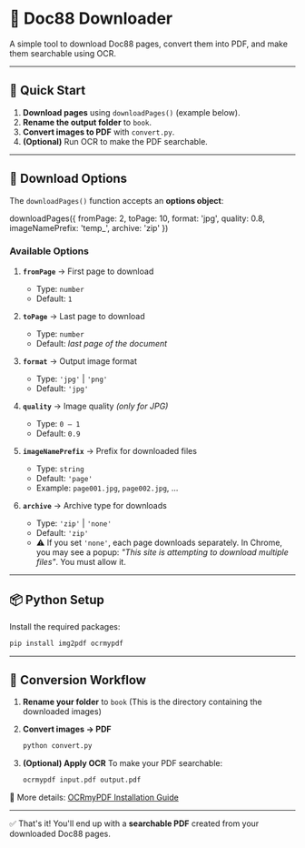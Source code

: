 
# 📘 Doc88 Downloader

A simple tool to download Doc88 pages, convert them into PDF, and make them searchable using OCR.

---

## 🚀 Quick Start

1. **Download pages** using `downloadPages()` (example below).  
2. **Rename the output folder** to `book`.  
3. **Convert images to PDF** with `convert.py`.  
4. **(Optional)** Run OCR to make the PDF searchable.  

---

## 🔽 Download Options

The `downloadPages()` function accepts an **options object**:


downloadPages({
  fromPage: 2,
  toPage: 10,
  format: 'jpg',
  quality: 0.8,
  imageNamePrefix: 'temp_',
  archive: 'zip'
})

### Available Options

1. **`fromPage`** → First page to download
   * Type: `number`
   * Default: `1`

2. **`toPage`** → Last page to download
   * Type: `number`
   * Default: *last page of the document*

3. **`format`** → Output image format
   * Type: `'jpg'` | `'png'`
   * Default: `'jpg'`

4. **`quality`** → Image quality *(only for JPG)*
   * Type: `0 – 1`
   * Default: `0.9`

5. **`imageNamePrefix`** → Prefix for downloaded files
   * Type: `string`
   * Default: `'page'`
   * Example: `page001.jpg`, `page002.jpg`, …

6. **`archive`** → Archive type for downloads
   * Type: `'zip'` | `'none'`
   * Default: `'zip'`
   * ⚠️ If you set `'none'`, each page downloads separately.
     In Chrome, you may see a popup:
     *"This site is attempting to download multiple files"*.
     You must allow it.

---

## 📦 Python Setup

Install the required packages:

```bash
pip install img2pdf ocrmypdf
```

---

## 📑 Conversion Workflow

1. **Rename your folder** to `book`
   (This is the directory containing the downloaded images)

2. **Convert images → PDF**
   ```bash
   python convert.py
   ```

3. **(Optional) Apply OCR**
   To make your PDF searchable:
   ```bash
   ocrmypdf input.pdf output.pdf
   ```

📖 More details: [OCRmyPDF Installation Guide](https://ocrmypdf.readthedocs.io/en/latest/installation.html#installing-on-windows)

---
✅ That's it! You'll end up with a **searchable PDF** created from your downloaded Doc88 pages.
